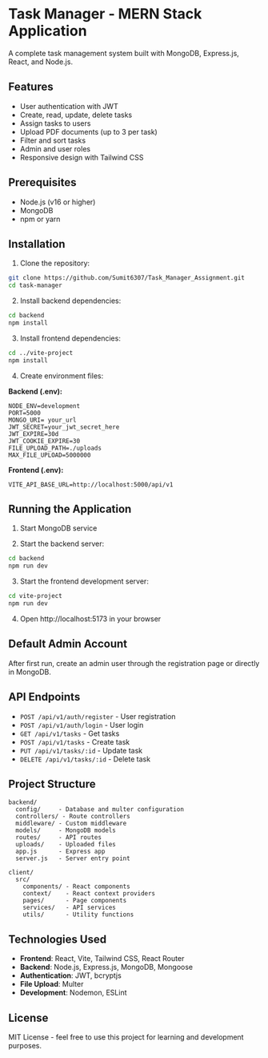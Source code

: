 # Task Manager - MERN Stack Application

A complete task management system built with MongoDB, Express.js, React, and Node.js.

## Features

- User authentication with JWT
- Create, read, update, delete tasks
- Assign tasks to users
- Upload PDF documents (up to 3 per task)
- Filter and sort tasks
- Admin and user roles
- Responsive design with Tailwind CSS

## Prerequisites

- Node.js (v16 or higher)
- MongoDB
- npm or yarn

## Installation

1. Clone the repository:
```bash
git clone https://github.com/Sumit6307/Task_Manager_Assignment.git
cd task-manager
```

2. Install backend dependencies:
```bash
cd backend
npm install
```

3. Install frontend dependencies:
```bash
cd ../vite-project
npm install
```

4. Create environment files:

**Backend (.env):**
```
NODE_ENV=development
PORT=5000
MONGO_URI= your_url
JWT_SECRET=your_jwt_secret_here
JWT_EXPIRE=30d
JWT_COOKIE_EXPIRE=30
FILE_UPLOAD_PATH=./uploads
MAX_FILE_UPLOAD=5000000
```

**Frontend (.env):**
```
VITE_API_BASE_URL=http://localhost:5000/api/v1
```

## Running the Application

1. Start MongoDB service

2. Start the backend server:
```bash
cd backend
npm run dev
```

3. Start the frontend development server:
```bash
cd vite-project
npm run dev
```

4. Open http://localhost:5173 in your browser

## Default Admin Account

After first run, create an admin user through the registration page or directly in MongoDB.

## API Endpoints

- `POST /api/v1/auth/register` - User registration
- `POST /api/v1/auth/login` - User login
- `GET /api/v1/tasks` - Get tasks
- `POST /api/v1/tasks` - Create task
- `PUT /api/v1/tasks/:id` - Update task
- `DELETE /api/v1/tasks/:id` - Delete task

## Project Structure

```
backend/
  config/     - Database and multer configuration
  controllers/ - Route controllers
  middleware/ - Custom middleware
  models/     - MongoDB models
  routes/     - API routes
  uploads/    - Uploaded files
  app.js      - Express app
  server.js   - Server entry point

client/
  src/
    components/ - React components
    context/    - React context providers
    pages/      - Page components
    services/   - API services
    utils/      - Utility functions
```

## Technologies Used

- **Frontend**: React, Vite, Tailwind CSS, React Router
- **Backend**: Node.js, Express.js, MongoDB, Mongoose
- **Authentication**: JWT, bcryptjs
- **File Upload**: Multer
- **Development**: Nodemon, ESLint

## License

MIT License - feel free to use this project for learning and development purposes.